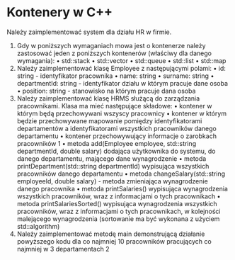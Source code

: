 # Kontenery w C++

Należy zaimplementować system dla działu HR w firmie.
1. Gdy w poniższych wymaganiach mowa jest o kontenerze należy zastosować
jeden z poniższych kontenerów (właściwy dla danego wymagania):
• std::stack
• std::vector
• std::queue
• std::list
• std::map
2. Należy zaimplementować klasę Employee z następującymi polami:
• id: string - identyfikator pracownika
• name: string
• surname: string
• departmentId: string - identyfikator działu w którym pracuje dane
osoba
• position: string - stanowisko na którym pracuje dana osoba
3. Należy zaimplementować klasę HRMS służącą do zarządzania pracownikami.
Klasa ma mieć następujące składowe:
• kontener w którym będą przechowywani wszyscy pracownicy
• kontener w którym będzie przechowywane mapowanie pomiędzy
identyfikatorami departamentów a identyfikatorami wszystkich
pracowników danego departamentu
• kontener przechowywujący informacje o zarobkach pracowników
1
• metoda add(Employee employee, std::string departmentId, double
salary) dodająca użytkownika do systemu, do danego departamentu,
mającego dane wynagrodzenie
• metoda printDepartment(std::string departmentId) wypisująca
wszystkich pracowników danego departamentu
• metoda changeSalary(std::string employeeId, double salary) - metoda
zmieniająca wynagrodzenie danego pracownika
• metoda printSalaries() wypisująca wynagrodzenia wszystkich pracowników,
wraz z informacjami o tych pracownikach
• metoda printSalariesSorted() wypisująca wynagrodzenia wszystkich
pracowników, wraz z informacjami o tych pracownikach, w
kolejności malejącego wynagrodzenia (sortowanie ma być wykonana
z użyciem std::algorithm)
4. Należy zaimplementować metodę main demonstrującą działanie powyższego
kodu dla co najmniej 10 pracowników pracujących co najmniej
w 3 departamentach
2
